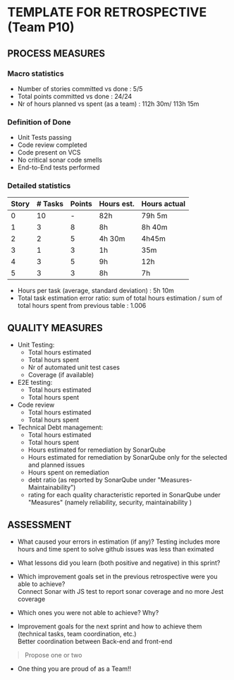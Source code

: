 TEMPLATE FOR RETROSPECTIVE (Team P10)
=====================================

## PROCESS MEASURES 

### Macro statistics

- Number of stories committed vs done : 5/5
- Total points committed vs done : 24/24
- Nr of hours planned vs spent (as a team) : 112h 30m/ 113h 15m


### Definition of Done
- Unit Tests passing
- Code review completed
- Code present on VCS
- No critical sonar code smells
- End-to-End tests performed



### Detailed statistics

| Story  | # Tasks | Points | Hours est. | Hours actual |
|--------|---------|--------|------------|--------------|
| 0      |    10     |    -   |     82h       |     79h 5m         |
| 1      |     3    |    8    |    8h        |    8h 40m          |
| 2      |    2     |     5   |    4h 30m        |   4h45m           |
| 3      |    1     |   3     |     1h       |   35m            |
| 4      |    3     |    5    |     9h       |     12h         |
| 5      |    3     |   3     |     8h       |         7h     |




- Hours per task (average, standard deviation) : 5h 10m
- Total task estimation error ratio: sum of total hours estimation / sum of total hours spent from previous table : 1.006

  
## QUALITY MEASURES 

- Unit Testing:
  - Total hours estimated
  - Total hours spent
  - Nr of automated unit test cases 
  - Coverage (if available)
- E2E testing:
  - Total hours estimated
  - Total hours spent
- Code review 
  - Total hours estimated 
  - Total hours spent
- Technical Debt management:
  - Total hours estimated 
  - Total hours spent
  - Hours estimated for remediation by SonarQube
  - Hours estimated for remediation by SonarQube only for the selected and planned issues 
  - Hours spent on remediation 
  - debt ratio (as reported by SonarQube under "Measures-Maintainability")
  - rating for each quality characteristic reported in SonarQube under "Measures" (namely reliability, security, maintainability )
  


## ASSESSMENT

- What caused your errors in estimation (if any)?
Testing includes more hours and time spent to solve github issues was less than eximated

- What lessons did you learn (both positive and negative) in this sprint?

- Which improvement goals set in the previous retrospective were you able to achieve? 
<br>Connect Sonar with JS test to report sonar coverage and no more Jest coverage 
  
- Which ones you were not able to achieve? Why?

- Improvement goals for the next sprint and how to achieve them (technical tasks, team coordination, etc.)
<br>Better coordination between Back-end and front-end


> Propose one or two

- One thing you are proud of as a Team!!